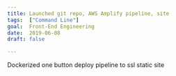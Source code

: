 ```yaml
---
title: Launched git repo, AWS Amplify pipeline, site
tags:  ["Command Line"]
goal:  Front-End Engineering
date:  2019-06-08
draft: false

---
```

Dockerized one button deploy pipeline to ssl static site

